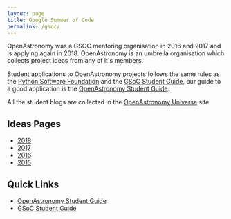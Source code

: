 ```yaml
---
layout: page
title: Google Summer of Code
permalink: /gsoc/
---
```


OpenAstronomy was a GSOC mentoring organisation in 2016 and 2017 and is applying again
in 2018. OpenAstronomy is an umbrella organisation which collects project ideas
from any of it's members.

Student applications to OpenAstronomy projects follows the same
rules as the [Python Software Foundation] and the [GSoC Student Guide], our guide to a good application is the [OpenAstronomy Student Guide].

All the student blogs are collected in the [OpenAstronomy Universe] site.


## Ideas Pages

* [2018](/gsoc/gsoc2018/)
* [2017](/gsoc/gsoc2017/)
* [2016](/gsoc/gsoc2016/ideas.html)
* [2015](/gsoc/gsoc2015/ideas.html)


## Quick Links

* [OpenAstronomy Student Guide]
* [GSoC Student Guide]


[OpenAstronomy Student Guide]: /gsoc/student_guidelines.html
[Python Software Foundation]: https://wiki.python.org/moin/SummerOfCode/2016
[GSoC Student Guide]: http://en.flossmanuals.net/GSoCStudentGuide/
[OpenAstronomy Universe]: http://openastronomy.org/Universe_OA/
